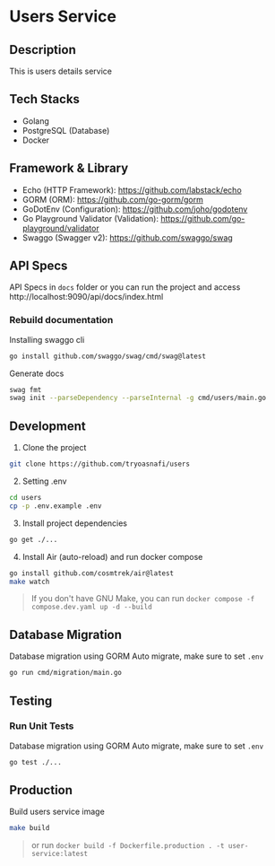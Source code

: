 # Users Service

## Description
This is users details service
 
## Tech Stacks
- Golang
- PostgreSQL (Database)
- Docker

## Framework & Library
- Echo (HTTP Framework): https://github.com/labstack/echo
- GORM (ORM): https://github.com/go-gorm/gorm
- GoDotEnv (Configuration): https://github.com/joho/godotenv
- Go Playground Validator (Validation): https://github.com/go-playground/validator
- Swaggo (Swagger v2): https://github.com/swaggo/swag

## API Specs
API Specs in `docs` folder or you can run the project and access http://localhost:9090/api/docs/index.html

### Rebuild documentation
Installing swaggo cli
```sh
go install github.com/swaggo/swag/cmd/swag@latest
```
Generate docs
```sh
swag fmt
swag init --parseDependency --parseInternal -g cmd/users/main.go
```

## Development
1. Clone the project
```sh
git clone https://github.com/tryoasnafi/users
```
2. Setting .env
```sh
cd users
cp -p .env.example .env
```
3. Install project dependencies
```sh
go get ./...
```
4. Install Air (auto-reload) and run docker compose
```sh
go install github.com/cosmtrek/air@latest
make watch
```
> If you don't have GNU Make, you can run `docker compose -f compose.dev.yaml up -d --build`

## Database Migration
Database migration using GORM Auto migrate, make sure to set `.env`
```sh
go run cmd/migration/main.go
```

## Testing

### Run Unit Tests
Database migration using GORM Auto migrate, make sure to set `.env`
```sh
go test ./...
```

## Production
Build users service image
```sh
make build
```
> or run `docker build -f Dockerfile.production . -t user-service:latest`
